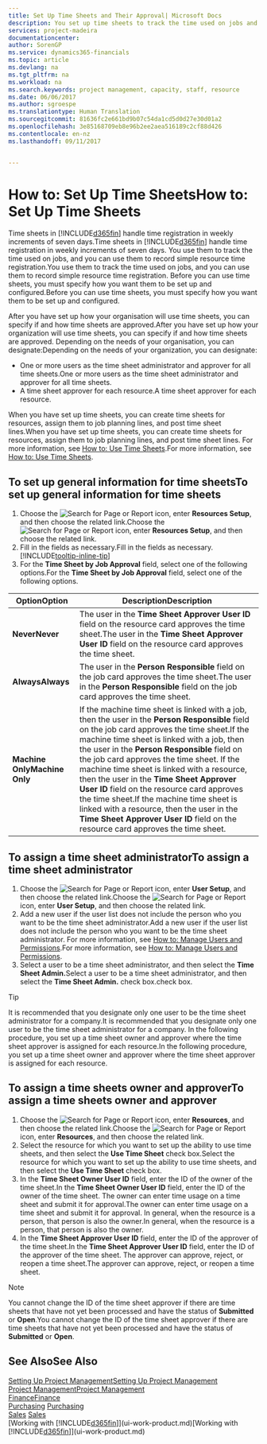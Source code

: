 ```yaml
---
title: Set Up Time Sheets and Their Approval| Microsoft Docs
description: You set up time sheets to track the time used on jobs and using resources, helping you with project management, staffing, and capacity
services: project-madeira
documentationcenter: 
author: SorenGP
ms.service: dynamics365-financials
ms.topic: article
ms.devlang: na
ms.tgt_pltfrm: na
ms.workload: na
ms.search.keywords: project management, capacity, staff, resource
ms.date: 06/06/2017
ms.author: sgroespe
ms.translationtype: Human Translation
ms.sourcegitcommit: 81636fc2e661bd9b07c54da1cd5d0d27e30d01a2
ms.openlocfilehash: 3e85168709eb8e96b2ee2aea516189c2cf88d426
ms.contentlocale: en-nz
ms.lasthandoff: 09/11/2017


---
```

# <a name="how-to-set-up-time-sheets"></a><span data-ttu-id="ad96e-103">How to: Set Up Time Sheets</span><span class="sxs-lookup"><span data-stu-id="ad96e-103">How to: Set Up Time Sheets</span></span>
<span data-ttu-id="ad96e-104">Time sheets in [!INCLUDE[d365fin](includes/d365fin_md.md)] handle time registration in weekly increments of seven days.</span><span class="sxs-lookup"><span data-stu-id="ad96e-104">Time sheets in [!INCLUDE[d365fin](includes/d365fin_md.md)] handle time registration in weekly increments of seven days.</span></span> <span data-ttu-id="ad96e-105">You use them to track the time used on jobs, and you can use them to record simple resource time registration.</span><span class="sxs-lookup"><span data-stu-id="ad96e-105">You use them to track the time used on jobs, and you can use them to record simple resource time registration.</span></span> <span data-ttu-id="ad96e-106">Before you can use time sheets, you must specify how you want them to be set up and configured.</span><span class="sxs-lookup"><span data-stu-id="ad96e-106">Before you can use time sheets, you must specify how you want them to be set up and configured.</span></span>

<span data-ttu-id="ad96e-107">After you have set up how your organisation will use time sheets, you can specify if and how time sheets are approved.</span><span class="sxs-lookup"><span data-stu-id="ad96e-107">After you have set up how your organization will use time sheets, you can specify if and how time sheets are approved.</span></span> <span data-ttu-id="ad96e-108">Depending on the needs of your organisation, you can designate:</span><span class="sxs-lookup"><span data-stu-id="ad96e-108">Depending on the needs of your organization, you can designate:</span></span>

* <span data-ttu-id="ad96e-109">One or more users as the time sheet administrator and approver for all time sheets.</span><span class="sxs-lookup"><span data-stu-id="ad96e-109">One or more users as the time sheet administrator and approver for all time sheets.</span></span>
* <span data-ttu-id="ad96e-110">A time sheet approver for each resource.</span><span class="sxs-lookup"><span data-stu-id="ad96e-110">A time sheet approver for each resource.</span></span>

<span data-ttu-id="ad96e-111">When you have set up time sheets, you can create time sheets for resources, assign them to job planning lines, and post time sheet lines.</span><span class="sxs-lookup"><span data-stu-id="ad96e-111">When you have set up time sheets, you can create time sheets for resources, assign them to job planning lines, and post time sheet lines.</span></span> <span data-ttu-id="ad96e-112">For more information, see [How to: Use Time Sheets](projects-how-use-time-sheets.md).</span><span class="sxs-lookup"><span data-stu-id="ad96e-112">For more information, see [How to: Use Time Sheets](projects-how-use-time-sheets.md).</span></span>

## <a name="to-set-up-general-information-for-time-sheets"></a><span data-ttu-id="ad96e-113">To set up general information for time sheets</span><span class="sxs-lookup"><span data-stu-id="ad96e-113">To set up general information for time sheets</span></span>
1. <span data-ttu-id="ad96e-114">Choose the ![Search for Page or Report](media/ui-search/search_small.png "Search for Page or Report icon") icon, enter **Resources Setup**, and then choose the related link.</span><span class="sxs-lookup"><span data-stu-id="ad96e-114">Choose the ![Search for Page or Report](media/ui-search/search_small.png "Search for Page or Report icon") icon, enter **Resources Setup**, and then choose the related link.</span></span>  
2. <span data-ttu-id="ad96e-115">Fill in the fields as necessary.</span><span class="sxs-lookup"><span data-stu-id="ad96e-115">Fill in the fields as necessary.</span></span> [!INCLUDE[tooltip-inline-tip](includes/tooltip-inline-tip_md.md)]
3. <span data-ttu-id="ad96e-116">For the **Time Sheet by Job Approval** field, select one of the following options.</span><span class="sxs-lookup"><span data-stu-id="ad96e-116">For the **Time Sheet by Job Approval** field, select one of the following options.</span></span>

| <span data-ttu-id="ad96e-117">Option</span><span class="sxs-lookup"><span data-stu-id="ad96e-117">Option</span></span> | <span data-ttu-id="ad96e-118">Description</span><span class="sxs-lookup"><span data-stu-id="ad96e-118">Description</span></span> |
| --- | --- |
| <span data-ttu-id="ad96e-119">**Never**</span><span class="sxs-lookup"><span data-stu-id="ad96e-119">**Never**</span></span> |<span data-ttu-id="ad96e-120">The user in the **Time Sheet Approver User ID** field on the resource card approves the time sheet.</span><span class="sxs-lookup"><span data-stu-id="ad96e-120">The user in the **Time Sheet Approver User ID** field on the resource card approves the time sheet.</span></span> |
| <span data-ttu-id="ad96e-121">**Always**</span><span class="sxs-lookup"><span data-stu-id="ad96e-121">**Always**</span></span> |<span data-ttu-id="ad96e-122">The user in the **Person Responsible** field on the job card approves the time sheet.</span><span class="sxs-lookup"><span data-stu-id="ad96e-122">The user in the **Person Responsible** field on the job card approves the time sheet.</span></span> |
| <span data-ttu-id="ad96e-123">**Machine Only**</span><span class="sxs-lookup"><span data-stu-id="ad96e-123">**Machine Only**</span></span> |<span data-ttu-id="ad96e-124">If the machine time sheet is linked with a job, then the user in the **Person Responsible** field on the job card approves the time sheet.</span><span class="sxs-lookup"><span data-stu-id="ad96e-124">If the machine time sheet is linked with a job, then the user in the **Person Responsible** field on the job card approves the time sheet.</span></span> <span data-ttu-id="ad96e-125">If the machine time sheet is linked with a resource, then the user in the **Time Sheet Approver User ID** field on the resource card approves the time sheet.</span><span class="sxs-lookup"><span data-stu-id="ad96e-125">If the machine time sheet is linked with a resource, then the user in the **Time Sheet Approver User ID** field on the resource card approves the time sheet.</span></span> |

## <a name="to-assign-a-time-sheet-administrator"></a><span data-ttu-id="ad96e-126">To assign a time sheet administrator</span><span class="sxs-lookup"><span data-stu-id="ad96e-126">To assign a time sheet administrator</span></span>
1. <span data-ttu-id="ad96e-127">Choose the ![Search for Page or Report](media/ui-search/search_small.png "Search for Page or Report icon") icon, enter **User Setup**, and then choose the related link.</span><span class="sxs-lookup"><span data-stu-id="ad96e-127">Choose the ![Search for Page or Report](media/ui-search/search_small.png "Search for Page or Report icon") icon, enter **User Setup**, and then choose the related link.</span></span>  
2. <span data-ttu-id="ad96e-128">Add a new user if the user list does not include the person who you want to be the time sheet administrator.</span><span class="sxs-lookup"><span data-stu-id="ad96e-128">Add a new user if the user list does not include the person who you want to be the time sheet administrator.</span></span> <span data-ttu-id="ad96e-129">For more information, see [How to: Manage Users and Permissions](ui-how-users-permissions.md).</span><span class="sxs-lookup"><span data-stu-id="ad96e-129">For more information, see [How to: Manage Users and Permissions](ui-how-users-permissions.md).</span></span>
3. <span data-ttu-id="ad96e-130">Select a user to be a time sheet administrator, and then select the **Time Sheet Admin.**</span><span class="sxs-lookup"><span data-stu-id="ad96e-130">Select a user to be a time sheet administrator, and then select the **Time Sheet Admin.**</span></span> <span data-ttu-id="ad96e-131">check box.</span><span class="sxs-lookup"><span data-stu-id="ad96e-131">check box.</span></span>  

> [!TIP]  
>   <span data-ttu-id="ad96e-132">It is recommended that you designate only one user to be the time sheet administrator for a company.</span><span class="sxs-lookup"><span data-stu-id="ad96e-132">It is recommended that you designate only one user to be the time sheet administrator for a company.</span></span> <span data-ttu-id="ad96e-133">In the following procedure, you set up a time sheet owner and approver where the time sheet approver is assigned for each resource.</span><span class="sxs-lookup"><span data-stu-id="ad96e-133">In the following procedure, you set up a time sheet owner and approver where the time sheet approver is assigned for each resource.</span></span>  

## <a name="to-assign-a-time-sheets-owner-and-approver"></a><span data-ttu-id="ad96e-134">To assign a time sheets owner and approver</span><span class="sxs-lookup"><span data-stu-id="ad96e-134">To assign a time sheets owner and approver</span></span>
1. <span data-ttu-id="ad96e-135">Choose the ![Search for Page or Report](media/ui-search/search_small.png "Search for Page or Report icon") icon, enter **Resources**, and then choose the related link.</span><span class="sxs-lookup"><span data-stu-id="ad96e-135">Choose the ![Search for Page or Report](media/ui-search/search_small.png "Search for Page or Report icon") icon, enter **Resources**, and then choose the related link.</span></span>
2. <span data-ttu-id="ad96e-136">Select the resource for which you want to set up the ability to use time sheets, and then select the **Use Time Sheet** check box.</span><span class="sxs-lookup"><span data-stu-id="ad96e-136">Select the resource for which you want to set up the ability to use time sheets, and then select the **Use Time Sheet** check box.</span></span>  
3. <span data-ttu-id="ad96e-137">In the **Time Sheet Owner User ID** field, enter the ID of the owner of the time sheet.</span><span class="sxs-lookup"><span data-stu-id="ad96e-137">In the **Time Sheet Owner User ID** field, enter the ID of the owner of the time sheet.</span></span> <span data-ttu-id="ad96e-138">The owner can enter time usage on a time sheet and submit it for approval.</span><span class="sxs-lookup"><span data-stu-id="ad96e-138">The owner can enter time usage on a time sheet and submit it for approval.</span></span> <span data-ttu-id="ad96e-139">In general, when the resource is a person, that person is also the owner.</span><span class="sxs-lookup"><span data-stu-id="ad96e-139">In general, when the resource is a person, that person is also the owner.</span></span>  
4. <span data-ttu-id="ad96e-140">In the **Time Sheet Approver User ID** field, enter the ID of the approver of the time sheet.</span><span class="sxs-lookup"><span data-stu-id="ad96e-140">In the **Time Sheet Approver User ID** field, enter the ID of the approver of the time sheet.</span></span> <span data-ttu-id="ad96e-141">The approver can approve, reject, or reopen a time sheet.</span><span class="sxs-lookup"><span data-stu-id="ad96e-141">The approver can approve, reject, or reopen a time sheet.</span></span>  

> [!NOTE]  
>   <span data-ttu-id="ad96e-142">You cannot change the ID of the time sheet approver if there are time sheets that have not yet been processed and have the status of **Submitted** or **Open**.</span><span class="sxs-lookup"><span data-stu-id="ad96e-142">You cannot change the ID of the time sheet approver if there are time sheets that have not yet been processed and have the status of **Submitted** or **Open**.</span></span>

## <a name="see-also"></a><span data-ttu-id="ad96e-143">See Also</span><span class="sxs-lookup"><span data-stu-id="ad96e-143">See Also</span></span>
[<span data-ttu-id="ad96e-144">Setting Up Project Management</span><span class="sxs-lookup"><span data-stu-id="ad96e-144">Setting Up Project Management</span></span>](projects-setup-projects.md)  
[<span data-ttu-id="ad96e-145">Project Management</span><span class="sxs-lookup"><span data-stu-id="ad96e-145">Project Management</span></span>](projects-manage-projects.md)  
[<span data-ttu-id="ad96e-146">Finance</span><span class="sxs-lookup"><span data-stu-id="ad96e-146">Finance</span></span>](finance.md)  
<span data-ttu-id="ad96e-147">[Purchasing](purchasing-manage-purchasing.md)       </span><span class="sxs-lookup"><span data-stu-id="ad96e-147">[Purchasing](purchasing-manage-purchasing.md)       </span></span>  
<span data-ttu-id="ad96e-148">[Sales](sales-manage-sales.md)    </span><span class="sxs-lookup"><span data-stu-id="ad96e-148">[Sales](sales-manage-sales.md)    </span></span>  
<span data-ttu-id="ad96e-149">[Working with [!INCLUDE[d365fin](includes/d365fin_md.md)]](ui-work-product.md)</span><span class="sxs-lookup"><span data-stu-id="ad96e-149">[Working with [!INCLUDE[d365fin](includes/d365fin_md.md)]](ui-work-product.md)</span></span>  

